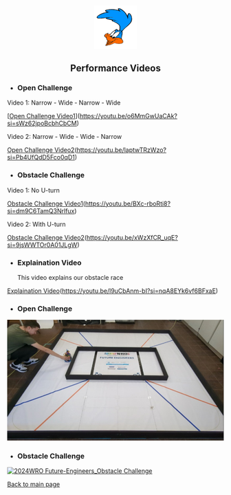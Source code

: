 <div align="center"><img src="../other/Roadrunners_log_klein_trans.png" width="20%" alt=" logo"></div>

## <div align="center">Performance Videos</div> 

- ### Open Challenge
Video 1: Narrow - Wide - Narrow - Wide

[[Open Challenge Video1](open1.png)](https://youtu.be/o6MmGwUaCAk?si=sWz62jpoBcbhCbCM)

Video 2: Narrow - Wide - Wide - Narrow

[Open Challenge Video2](open2.png)(https://youtu.be/laptwTRzWzo?si=Pb4UfQdD5Fco0qD1)

- ### Obstacle Challenge

Video 1: No U-turn

[Obstacle Challenge Video1](obstacle1.png)(https://youtu.be/BXc-rboRti8?si=dm9C6TamQ3Nrlfux)

Video 2: With U-turn

[Obstacle Challenge Video2](obstacle2.png)(https://youtu.be/xWzXfCR_uqE?si=9jsWWTOr0A01JLgW)

- ### Explaination Video
  This video explains our obstacle race
  
[Explaination Video](explain.png)(https://youtu.be/l9uCbAnm-bI?si=nqA8EYk6vf6BFxaE)




- ### Open Challenge
[![2024WRO Future-Engineers_qualifying-round](open2.jpeg)](https://youtu.be/9e9fYzA-SUU?si=POLWB3OtnwdYaYEJ "open challange1") 

- ### Obstacle Challenge
[![2024WRO Future-Engineers_Obstacle Challenge](./img/Obstacle_Challenge.jpg)](https://youtu.be/CwvGDfQJ8cQ "2023WRO Future-Engineers_Obstacle Challenge")

[Back to main page](../README.md)


